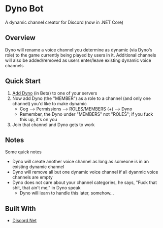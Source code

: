 # Dyno Bot
A dynamic channel creator for Discord (now in .NET Core)

## Overview

Dyno will rename a voice channel you determine as dynamic (via Dyno's role) to the game currently being played by users in it. Additional channels will also be added/removed as users enter/leave existing dynamic voice channels

## Quick Start

1. [Add Dyno](https://discordapp.com/api/oauth2/authorize?client_id=379109864548335620&scope=bot&permissions=268435472) (in Beta) to one of your servers
2. Now add Dyno (the "MEMBER") as a role to a channel (and only one channel) you'd like to make dynamic
    * Cog --> Permissions --> ROLES/MEMBERS (+) --> Dyno
    * Remember, the Dyno under "MEMBERS" not "ROLES"; if you fuck this up, it's on you
3. Join that channel and Dyno gets to work

## Notes
Some quick notes
* Dyno will create another voice channel as long as someone is in an existing dynamic channel
* Dyno will remove all but one dynamic voice channel if all dyanmic voice channels are empty
* Dyno does not care about your channel categories, he says, "Fuck that shit, that ain't me," in Dyno speak
    * Dyno will learn to handle this later, somehow...

## Built With
* [Discord.Net](https://github.com/RogueException/Discord.Net)
